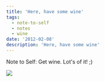 ```yaml
---
title: 'Here, have some wine'
tags:
  - note-to-self
  - notes
  - wine
date: '2012-02-08'
description: 'Here, have some wine'
---
```


Note to Self: Get wine. Lot's of it! ;)

[![](/images/206602701625531039_zoKKZhnd_c.jpg)][0]


[0]: http://pinterest.com/pin/206602701625531039/